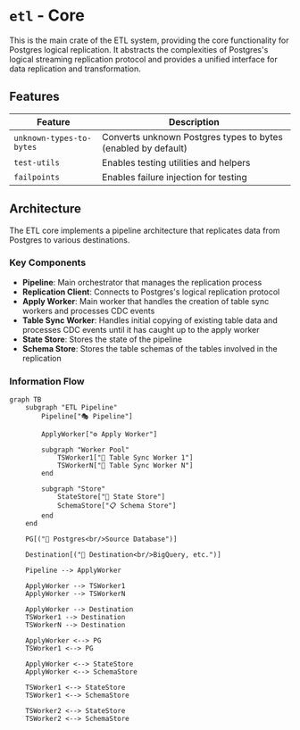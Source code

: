 # `etl` - Core

This is the main crate of the ETL system, providing the core functionality for Postgres logical replication. It abstracts the complexities of Postgres's logical streaming replication protocol and provides a unified interface for data replication and transformation.

## Features

| Feature                  | Description                                                   |
| ------------------------ | ------------------------------------------------------------- |
| `unknown-types-to-bytes` | Converts unknown Postgres types to bytes (enabled by default) |
| `test-utils`             | Enables testing utilities and helpers                         |
| `failpoints`             | Enables failure injection for testing                         |

## Architecture

The ETL core implements a pipeline architecture that replicates data from Postgres to various destinations.

### Key Components

- **Pipeline**: Main orchestrator that manages the replication process
- **Replication Client**: Connects to Postgres's logical replication protocol
- **Apply Worker**: Main worker that handles the creation of table sync workers and processes CDC events
- **Table Sync Worker**: Handles initial copying of existing table data and processes CDC events until it has caught up
  to the apply worker
- **State Store**: Stores the state of the pipeline
- **Schema Store**: Stores the table schemas of the tables involved in the replication

### Information Flow

```mermaid
graph TB
    subgraph "ETL Pipeline"
        Pipeline["🎭 Pipeline"]

        ApplyWorker["⚙️ Apply Worker"]

        subgraph "Worker Pool"
            TSWorker1["🔄 Table Sync Worker 1"]
            TSWorkerN["🔄 Table Sync Worker N"]
        end

        subgraph "Store"
            StateStore["💾 State Store"]
            SchemaStore["📋 Schema Store"]
        end
    end

    PG[("🐘 Postgres<br/>Source Database")]

    Destination[("🎯 Destination<br/>BigQuery, etc.")]

    Pipeline --> ApplyWorker

    ApplyWorker --> TSWorker1
    ApplyWorker --> TSWorkerN

    ApplyWorker --> Destination
    TSWorker1 --> Destination
    TSWorkerN --> Destination

    ApplyWorker <--> PG
    TSWorker1 <--> PG

    ApplyWorker <--> StateStore
    ApplyWorker <--> SchemaStore

    TSWorker1 <--> StateStore
    TSWorker1 <--> SchemaStore

    TSWorker2 <--> StateStore
    TSWorker2 <--> SchemaStore
```
